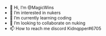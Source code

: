 - 👋 Hi, I’m @MagicWins
- 👀 I’m interested in nukers
- 🌱 I’m currently learning coding
- 💞️ I’m looking to collaborate on nuking
- 📫 How to reach me discord Kidnqpper#6705

<!---
MagicWins/MagicWins is a ✨ special ✨ repository because its `README.md` (this file) appears on your GitHub profile.
You can click the Preview link to take a look at your changes.
--->
